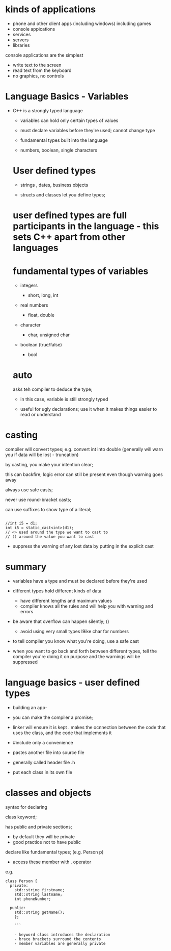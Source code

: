 # kinds of applications

- phone and other client apps (including windows) including games
- console appications
- services
- servers
- libraries

console applications are the simplest 

- write text to the screen
- read text from the keyboard
- no graphics, no controls  

# Language Basics - Variables

- C++ is a strongly typed language
  - variables can hold only certain types of values 

  - must declare variables before they're used; cannot change type 

  - fundamental types built into the language 
  - numbers, boolean, single characters 

  # User defined types 

  - strings , dates, business objects

  - structs and classes let you define types; 

  # user defined types are full participants in the language  - this sets C++ apart from other languages

  # fundamental types of variables

  - integers
    - short, long, int

  - real numbers
    - float, double 

  - character
    - char, unsigned char


  - boolean (true/false)
    - bool 

  
  # auto 

  asks teh compiler to deduce the type; 

  - in this case, variable is still strongly typed 

  - useful for ugly declarations; use it when it makes things easier to read or understand 


 # casting

 compiler will convert types;  e.g. convert int into double (generally will warn you if data will be lost - truncation)

 by casting, you make your intention clear; 

 this can backfire; logic error can still be present even though warning goes away

 always use safe casts; 

 never use round-bracket casts;

 can use suffixes to show type of a literal; 

 ```

//int i5 = d1; 
int i5 = static_cast<int>(d1); 
 // <> used around the type we want to cast to
 // () around the value you want to cast 

 ```

 * suppress the warning of any lost data by putting in the explicit cast


 # summary 

 - variables have a type and must be declared before they're used

 - different types hold different kinds of data 

    * have different lengths and maximum values 
    * compiler knows all the rules and will help you with warning and errors

- be aware that overflow can happen silently; ()
  * avoid using very small types l9ike char for numbers

* to tell compiler you know what you're doing, use a safe cast 
 - when you want to go back and forth between different types, tell the compiler you're doing it on purpose and the warnings will be suppressed

 # language basics - user defined types

 - building an app- 
  - you can make the compiler a promise; 
  - linker will ensure it is kept . makes the ocnnection between the code that uses the class, and the code that implements it

  - #include only a convenience 
   - pastes another file into source file 
  - generally called header file .h

  - put each class in its own file 

# classes and objects

syntax for declaring

class keyword;

has public and private sections; 
  - by default they will be private 
  - good practice not to have public 

declare like fundamental types; 
(e.g. Person p)  
- access these member with . operator

e.g. 

```
class Person {
  private:
    std::string firstname;
    std::string lastname; 
    int phoneNumber; 

  public:
    std::string getName();
    };

    ```

    - keyword class introduces the declaration
    - brace brackets surround the contents
    - member variables are generally private 

  
